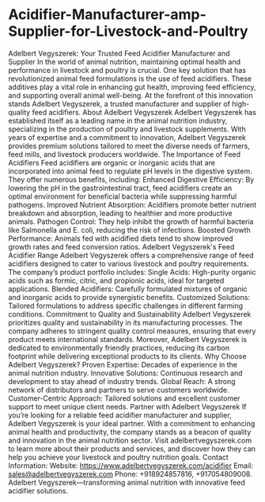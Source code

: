 # Acidifier-Manufacturer-amp-Supplier-for-Livestock-and-Poultry
Adelbert Vegyszerek: Your Trusted Feed Acidifier Manufacturer and Supplier
In the world of animal nutrition, maintaining optimal health and performance in livestock and poultry is crucial. One key solution that has revolutionized animal feed formulations is the use of feed acidifiers. These additives play a vital role in enhancing gut health, improving feed efficiency, and supporting overall animal well-being. At the forefront of this innovation stands Adelbert Vegyszerek, a trusted manufacturer and supplier of high-quality feed acidifiers.
About Adelbert Vegyszerek
Adelbert Vegyszerek has established itself as a leading name in the animal nutrition industry, specializing in the production of poultry and livestock supplements. With years of expertise and a commitment to innovation, Adelbert Vegyszerek provides premium solutions tailored to meet the diverse needs of farmers, feed mills, and livestock producers worldwide.
The Importance of Feed Acidifiers
Feed acidifiers are organic or inorganic acids that are incorporated into animal feed to regulate pH levels in the digestive system. They offer numerous benefits, including:
Enhanced Digestive Efficiency: By lowering the pH in the gastrointestinal tract, feed acidifiers create an optimal environment for beneficial bacteria while suppressing harmful pathogens.
Improved Nutrient Absorption: Acidifiers promote better nutrient breakdown and absorption, leading to healthier and more productive animals.
Pathogen Control: They help inhibit the growth of harmful bacteria like Salmonella and E. coli, reducing the risk of infections.
Boosted Growth Performance: Animals fed with acidified diets tend to show improved growth rates and feed conversion ratios.
Adelbert Vegyszerek's Feed Acidifier Range
Adelbert Vegyszerek offers a comprehensive range of feed acidifiers designed to cater to various livestock and poultry requirements. The company’s product portfolio includes:
Single Acids: High-purity organic acids such as formic, citric, and propionic acids, ideal for targeted applications.
Blended Acidifiers: Carefully formulated mixtures of organic and inorganic acids to provide synergistic benefits.
Customized Solutions: Tailored formulations to address specific challenges in different farming conditions.
Commitment to Quality and Sustainability
Adelbert Vegyszerek prioritizes quality and sustainability in its manufacturing processes. The company adheres to stringent quality control measures, ensuring that every product meets international standards. Moreover, Adelbert Vegyszerek is dedicated to environmentally friendly practices, reducing its carbon footprint while delivering exceptional products to its clients.
Why Choose Adelbert Vegyszerek?
Proven Expertise: Decades of experience in the animal nutrition industry.
Innovative Solutions: Continuous research and development to stay ahead of industry trends.
Global Reach: A strong network of distributors and partners to serve customers worldwide.
Customer-Centric Approach: Tailored solutions and excellent customer support to meet unique client needs.
Partner with Adelbert Vegyszerek
If you’re looking for a reliable feed acidifier manufacturer and supplier, Adelbert Vegyszerek is your ideal partner. With a commitment to enhancing animal health and productivity, the company stands as a beacon of quality and innovation in the animal nutrition sector. Visit adelbertvegyszerek.com to learn more about their products and services, and discover how they can help you achieve your livestock and poultry nutrition goals.
Contact Information:
Website: https://www.adelbertvegyszerek.com/acidifier 
Email: sales@adelbertvegyszerek.com 
Phone: +918924857816, +917054809008. 
Adelbert Vegyszerek—transforming animal nutrition with innovative feed acidifier solutions.

